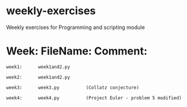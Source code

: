 # weekly-exercises
Weekly exercises for Programming and scripting module

#	Week:      FileName:      Comment:

	week1:      week1and2.py

	week2:      week1and2.py
	
	week3:      week3.py	      (Collatz conjecture)
	
	week4:      week4.py	      (Project Euler - problem 5 modified)
